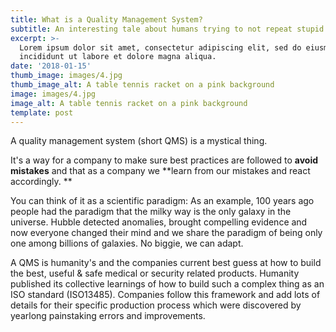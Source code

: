 ```yaml
---
title: What is a Quality Management System?
subtitle: An interesting tale about humans trying to not repeat stupid things
excerpt: >-
  Lorem ipsum dolor sit amet, consectetur adipiscing elit, sed do eiusmod tempor
  incididunt ut labore et dolore magna aliqua.
date: '2018-01-15'
thumb_image: images/4.jpg
thumb_image_alt: A table tennis racket on a pink background
image: images/4.jpg
image_alt: A table tennis racket on a pink background
template: post
---
```

A quality management system (short QMS) is a mystical thing. 

It's a way for a company to make sure best practices are followed to **avoid mistakes** and that as a company we **learn from our mistakes and react accordingly. **

You can think of it as a scientific paradigm: As an example, 100 years ago people had the paradigm that the milky way is the only galaxy in the universe. Hubble detected anomalies, brought compelling evidence and now everyone changed their mind and we share the paradigm of being only one among billions of galaxies. No biggie, we can adapt.

A QMS is humanity's and the companies current best guess at how to build the best, useful & safe medical or security related products. Humanity published its collective learnings of how to build such a complex thing as an ISO standard (ISO13485). Companies follow this framework and add lots of details for their specific production process which were discovered by yearlong painstaking errors and improvements.



